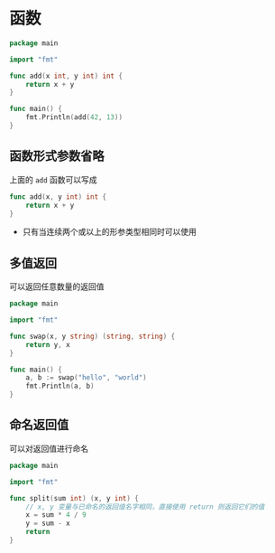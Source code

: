 # 函数

```go
package main

import "fmt"

func add(x int, y int) int {
	return x + y
}

func main() {
	fmt.Println(add(42, 13))
}
```

## 函数形式参数省略

上面的 `add` 函数可以写成

```go
func add(x, y int) int {
	return x + y
}
```

- 只有当连续两个或以上的形参类型相同时可以使用

## 多值返回

可以返回任意数量的返回值

```go
package main

import "fmt"

func swap(x, y string) (string, string) {
    return y, x
}

func main() {
    a, b := swap("hello", "world")
    fmt.Println(a, b)
}
```

## 命名返回值

可以对返回值进行命名

```go
package main

import "fmt"

func split(sum int) (x, y int) {
    // x, y 变量与已命名的返回值名字相同，直接使用 return 则返回它们的值
    x = sum * 4 / 9
    y = sum - x
    return
}
```

